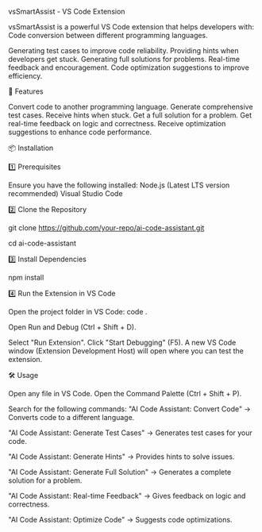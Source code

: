 vsSmartAssist - VS Code Extension


vsSmartAssist is a powerful VS Code extension that helps developers with:
Code conversion between different programming languages.

Generating test cases to improve code reliability.
Providing hints when developers get stuck.
Generating full solutions for problems.
Real-time feedback and encouragement.
Code optimization suggestions to improve efficiency.


🚀 Features

Convert code to another programming language.
Generate comprehensive test cases.
Receive hints when stuck.
Get a full solution for a problem.
Get real-time feedback on logic and correctness.
Receive optimization suggestions to enhance code performance.



📦 Installation


1️⃣ Prerequisites

Ensure you have the following installed:
Node.js (Latest LTS version recommended)
Visual Studio Code


2️⃣ Clone the Repository

 git clone https://github.com/your-repo/ai-code-assistant.git

 cd ai-code-assistant
 

3️⃣ Install Dependencies

npm install


4️⃣ Run the Extension in VS Code

Open the project folder in VS Code:
code .

Open Run and Debug (Ctrl + Shift + D).

Select "Run Extension".
Click "Start Debugging" (F5).
A new VS Code window (Extension Development Host) will open where you can test the extension.


🛠️ Usage

Open any file in VS Code.
Open the Command Palette (Ctrl + Shift + P).

Search for the following commands:
"AI Code Assistant: Convert Code" → Converts code to a different language.

"AI Code Assistant: Generate Test Cases" → Generates test cases for your code.

"AI Code Assistant: Generate Hints" → Provides hints to solve issues.

"AI Code Assistant: Generate Full Solution" → Generates a complete solution for a problem.

"AI Code Assistant: Real-time Feedback" → Gives feedback on logic and correctness.

"AI Code Assistant: Optimize Code" → Suggests code optimizations.
